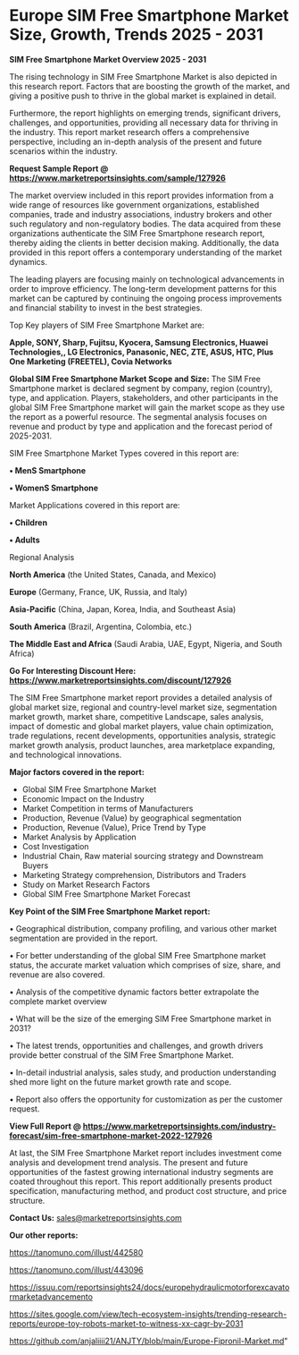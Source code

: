 # Europe SIM Free Smartphone Market Size, Growth, Trends 2025 - 2031

<Strong> SIM Free Smartphone Market Overview 2025 - 2031</strong>

The rising technology in SIM Free Smartphone Market is also depicted in this research report. Factors that are boosting the growth of the market, and giving a positive push to thrive in the global market is explained in detail.

Furthermore, the report highlights on emerging trends, significant drivers, challenges, and opportunities, providing all necessary data for thriving in the industry. This report market research offers a comprehensive perspective, including an in-depth analysis of the present and future scenarios within the industry.

<strong>Request Sample Report @ <a href=https://www.marketreportsinsights.com/sample/127926>https://www.marketreportsinsights.com/sample/127926</a></strong>

The market overview included in this report provides information from a wide range of resources like government organizations, established companies, trade and industry associations, industry brokers and other such regulatory and non-regulatory bodies. The data acquired from these organizations authenticate the SIM Free Smartphone research report, thereby aiding the clients in better decision making. Additionally, the data provided in this report offers a contemporary understanding of the market dynamics.

The leading players are focusing mainly on technological advancements in order to improve efficiency. The long-term development patterns for this market can be captured by continuing the ongoing process improvements and financial stability to invest in the best strategies.

Top Key players of SIM Free Smartphone Market are:

<strong>Apple, SONY, Sharp, Fujitsu, Kyocera, Samsung Electronics, Huawei Technologies,, LG Electronics, Panasonic, NEC, ZTE, ASUS, HTC, Plus One Marketing (FREETEL), Covia Networks</strong>

<strong><b>Global SIM Free Smartphone Market Scope and Size:</b></strong>
The SIM Free Smartphone market is declared segment by company, region (country), type, and application. Players, stakeholders, and other participants in the global SIM Free Smartphone market will gain the market scope as they use the report as a powerful resource. The segmental analysis focuses on revenue and product by type and application and the forecast period of 2025-2031.

SIM Free Smartphone Market Types covered in this report are:

<strong>• MenS Smartphone

• WomenS Smartphone</strong>

Market Applications covered in this report are:

<strong>• Children

• Adults</strong> 

Regional Analysis

<strong>North America</strong> (the United States, Canada, and Mexico)

<strong>Europe</strong> (Germany, France, UK, Russia, and Italy)

<strong>Asia-Pacific</strong> (China, Japan, Korea, India, and Southeast Asia)

<strong>South America</strong> (Brazil, Argentina, Colombia, etc.)

<strong>The Middle East and Africa</strong> (Saudi Arabia, UAE, Egypt, Nigeria, and South Africa)

<strong>Go For Interesting Discount Here: <a href=https://www.marketreportsinsights.com/discount/127926>https://www.marketreportsinsights.com/discount/127926</a></strong>

The SIM Free Smartphone market report provides a detailed analysis of global market size, regional and country-level market size, segmentation market growth, market share, competitive Landscape, sales analysis, impact of domestic and global market players, value chain optimization, trade regulations, recent developments, opportunities analysis, strategic market growth analysis, product launches, area marketplace expanding, and technological innovations.

<strong><b>Major factors covered in the report:</b></strong>
<ul>
  <li>Global SIM Free Smartphone Market </li>
  <li>Economic Impact on the Industry</li>
  <li>Market Competition in terms of Manufacturers</li>
  <li>Production, Revenue (Value) by geographical segmentation</li>
  <li>Production, Revenue (Value), Price Trend by Type</li>
  <li>Market Analysis by Application</li>
  <li>Cost Investigation</li>
  <li>Industrial Chain, Raw material sourcing strategy and Downstream Buyers</li>
  <li>Marketing Strategy comprehension, Distributors and Traders</li>
  <li>Study on Market Research Factors</li>
  <li>Global SIM Free Smartphone Market Forecast</li>
</ul>

<strong><b>Key Point of the SIM Free Smartphone Market report:</b></strong>

• Geographical distribution, company profiling, and various other market segmentation are provided in the report.

• For better understanding of the global SIM Free Smartphone market status, the accurate market valuation which comprises of size, share, and revenue are also covered.

• Analysis of the competitive dynamic factors better extrapolate the complete market overview

• What will be the size of the emerging SIM Free Smartphone market in 2031?

• The latest trends, opportunities and challenges, and growth drivers provide better construal of the SIM Free Smartphone Market.

• In-detail industrial analysis, sales study, and production understanding shed more light on the future market growth rate and scope.

• Report also offers the opportunity for customization as per the customer request.

<strong><b>View Full Report @ <a href=https://www.marketreportsinsights.com/industry-forecast/sim-free-smartphone-market-2022-127926>https://www.marketreportsinsights.com/industry-forecast/sim-free-smartphone-market-2022-127926</a></b></strong>


At last, the SIM Free Smartphone Market report includes investment come analysis and development trend analysis. The present and future opportunities of the fastest growing international industry segments are coated throughout this report. This report additionally presents product specification, manufacturing method, and product cost structure, and price structure.

<strong>Contact Us:</strong>
sales@marketreportsinsights.com

<strong>Our other reports:</strong>

<a href=https://tanomuno.com/illust/442580>https://tanomuno.com/illust/442580</a>

<a href=https://tanomuno.com/illust/443096>https://tanomuno.com/illust/443096</a>

<a href=https://issuu.com/reportsinsights24/docs/europehydraulicmotorforexcavatormarketadvancemento>https://issuu.com/reportsinsights24/docs/europehydraulicmotorforexcavatormarketadvancemento</a>

<a href=https://sites.google.com/view/tech-ecosystem-insights/trending-research-reports/europe-toy-robots-market-to-witness-xx-cagr-by-2031>https://sites.google.com/view/tech-ecosystem-insights/trending-research-reports/europe-toy-robots-market-to-witness-xx-cagr-by-2031</a>

<a href=https://github.com/anjaliiii21/ANJTY/blob/main/Europe-Fipronil-Market.md>https://github.com/anjaliiii21/ANJTY/blob/main/Europe-Fipronil-Market.md</a>"
